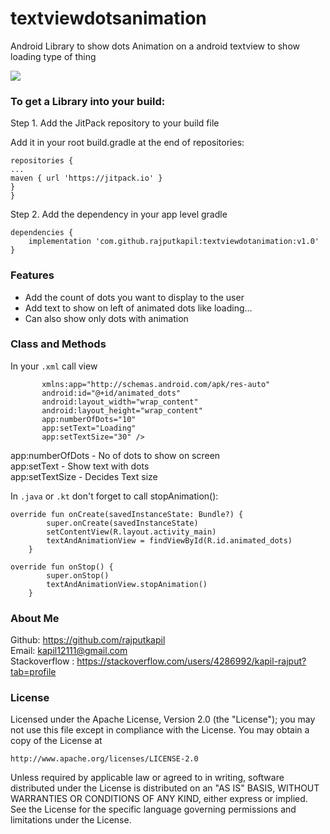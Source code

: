 # textviewdotsanimation

Android Library to show dots Animation on a android textview to show loading type of thing 

![](https://github.com/rajputkapil/textviewdotsanimation/blob/master/app/src/main/res/raw/loading.gif)

### To get a Library into your build:

Step 1. Add the JitPack repository to your build file 

Add it in your root build.gradle at the end of repositories:

```allprojects { 
repositories {
...
maven { url 'https://jitpack.io' }
}
}
```
  
Step 2. Add the dependency in your app level gradle
  
```
dependencies { 
	implementation 'com.github.rajputkapil:textviewdotanimation:v1.0'
}
```
  
### Features
 
 * Add the count of dots you want to display to the user
 * Add text to show on left of animated dots like loading...
 * Can also show only dots with animation
 
 ### Class and Methods
 
 In your `.xml` call view 
 
 ```<dots.animation.textview.TextAndAnimationView
        xmlns:app="http://schemas.android.com/apk/res-auto"
        android:id="@+id/animated_dots"
        android:layout_width="wrap_content"
        android:layout_height="wrap_content"
        app:numberOfDots="10"
        app:setText="Loading"
        app:setTextSize="30" />
```
 
app:numberOfDots - No of dots to show on screen  
app:setText - Show text with dots   
app:setTextSize - Decides Text size  
 
 In `.java` or `.kt` don't forget to call stopAnimation():
 
```
override fun onCreate(savedInstanceState: Bundle?) {
        super.onCreate(savedInstanceState)
        setContentView(R.layout.activity_main)
        textAndAnimationView = findViewById(R.id.animated_dots)
    }

override fun onStop() {
        super.onStop()
        textAndAnimationView.stopAnimation()
    }
```

### About Me
Github: https://github.com/rajputkapil  
Email: kapil12111@gmail.com   
Stackoverflow : https://stackoverflow.com/users/4286992/kapil-rajput?tab=profile  


### License

Licensed under the Apache License, Version 2.0 (the "License");
you may not use this file except in compliance with the License.
You may obtain a copy of the License at

    http://www.apache.org/licenses/LICENSE-2.0

Unless required by applicable law or agreed to in writing, software
distributed under the License is distributed on an "AS IS" BASIS,
WITHOUT WARRANTIES OR CONDITIONS OF ANY KIND, either express or implied.
See the License for the specific language governing permissions and
limitations under the License.
  
  
